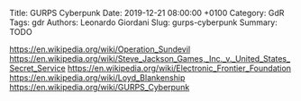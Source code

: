 Title: GURPS Cyberpunk
Date: 2019-12-21 08:00:00 +0100
Category: GdR
Tags: gdr
Authors: Leonardo Giordani
Slug: gurps-cyberpunk
Summary: TODO

https://en.wikipedia.org/wiki/Operation_Sundevil
https://en.wikipedia.org/wiki/Steve_Jackson_Games,_Inc._v._United_States_Secret_Service
https://en.wikipedia.org/wiki/Electronic_Frontier_Foundation
https://en.wikipedia.org/wiki/Loyd_Blankenship
https://en.wikipedia.org/wiki/GURPS_Cyberpunk
